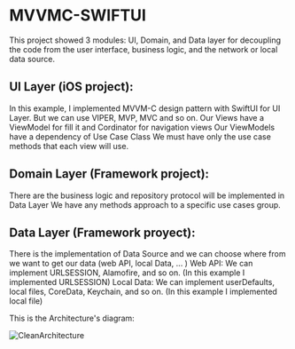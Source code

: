 # MVVMC-SWIFTUI

This project showed 3 modules: UI, Domain, and Data layer for decoupling the code from the user interface, business logic, and the network or local data source.

UI Layer (iOS project):
-----------------------
In this example, I implemented MVVM-C design pattern with SwiftUI for UI Layer. But we can use VIPER, MVP, MVC and so on.
Our Views have a ViewModel for fill it and Cordinator for navigation views
Our ViewModels have a dependency of Use Case Class
We must have only the use case methods that each view will use.

Domain Layer (Framework project):
------------------------------------
There are the business logic and repository protocol will be implemented in Data Layer
We have any methods approach to a specific use cases group.

Data Layer (Framework proyect):
----------------------------------
There is the implementation of Data Source and we can choose where from we want to get our data (web API, local Data, ... )
Web API: We can implement URLSESSION, Alamofire, and so on. (In this example I implemented URLSESSION)
Local Data: We can implement userDefaults, local files, CoreData, Keychain, and so on. (In this example I implemented local file)


This is the Architecture's diagram:

![CleanArchitecture](https://user-images.githubusercontent.com/29233230/132109538-8bea727c-137f-4f23-a2a2-ac9b2af5b094.jpeg)
